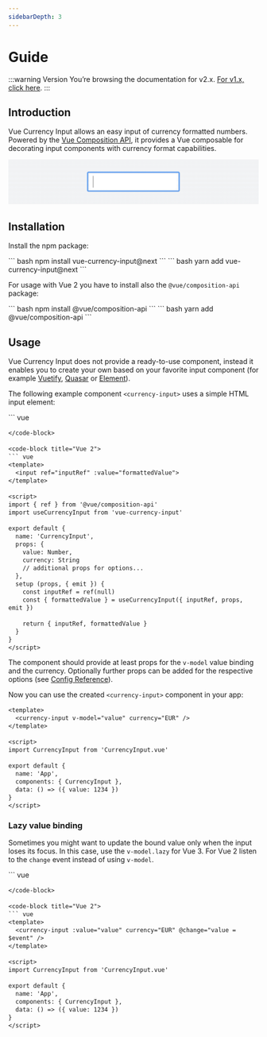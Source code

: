 ```yaml
---
sidebarDepth: 3
---
```

# Guide

:::warning Version
You’re browsing the documentation for v2.x. [For v1.x, click here](https://vue-currency-input-v1.netlify.app/).
:::

## Introduction
Vue Currency Input allows an easy input of currency formatted numbers. Powered by the [Vue Composition API](https://v3.vuejs.org/guide/composition-api-introduction.html), it provides a Vue composable for decorating input components with currency format capabilities.

![](../vue-currency-input.gif)

## Installation
Install the npm package:

<code-group>
<code-block title="npm">
``` bash
npm install vue-currency-input@next 
```
</code-block>

<code-block title="yarn">
``` bash
yarn add vue-currency-input@next 
```
</code-block>
</code-group>

For usage with Vue 2 you have to install also the `@vue/composition-api` package:

<code-group>
<code-block title="npm">
``` bash
npm install @vue/composition-api
```
</code-block>

<code-block title="yarn">
``` bash
yarn add @vue/composition-api
```
</code-block>
</code-group>

## Usage
Vue Currency Input does not provide a ready-to-use component, instead it enables you to create your own based on your favorite input component (for example [Vuetify](https://vuetifyjs.com/en/components/text-fields/), [Quasar](https://quasar.dev/vue-components/input) or [Element](https://element.eleme.io/#/en-US/component/input)).

The following example component `<currency-input>` uses a simple HTML input element:

<code-group>
<code-block title="Vue 3">
``` vue
<template>
  <input ref="inputRef" :value="formattedValue">
</template>

<script>
import { ref } from 'vue'
import useCurrencyInput from 'vue-currency-input'

export default {
  name: 'CurrencyInput',
  props: {
    modelValue: Number,
    currency: String
    // additional props for options...
  },
  setup (props, { emit }) {
    const inputRef = ref(null)
    const { formattedValue } = useCurrencyInput({ inputRef, props, emit })

    return { inputRef, formattedValue }
  }
}
</script>
```
</code-block>

<code-block title="Vue 2">
``` vue
<template>
  <input ref="inputRef" :value="formattedValue">
</template>

<script>
import { ref } from '@vue/composition-api'
import useCurrencyInput from 'vue-currency-input'

export default {
  name: 'CurrencyInput',
  props: {
    value: Number, 
    currency: String
    // additional props for options...
  },
  setup (props, { emit }) {
    const inputRef = ref(null)
    const { formattedValue } = useCurrencyInput({ inputRef, props, emit })

    return { inputRef, formattedValue }
  }
}
</script>
```
</code-block>
</code-group>


The component should provide at least props for the `v-model` value binding and the currency. Optionally further props can be added for the respective options (see [Config Reference](/config/)).

Now you can use the created `<currency-input>` component in your app:
``` vue
<template>
  <currency-input v-model="value" currency="EUR" />
</template>

<script>
import CurrencyInput from 'CurrencyInput.vue'

export default {
  name: 'App',
  components: { CurrencyInput },
  data: () => ({ value: 1234 })
}
</script> 
```

### Lazy value binding
Sometimes you might want to update the bound value only when the input loses its focus. In this case, use the `v-model.lazy` for Vue 3. For Vue 2 listen to the `change` event instead of using `v-model`.

<code-group>
<code-block title="Vue 3">
``` vue
<template>
  <currency-input v-model.lazy="value" currency="EUR" />
</template>

<script>
import CurrencyInput from 'CurrencyInput.vue'

export default {
  name: 'App',
  components: { CurrencyInput },
  data: () => ({ value: 1234 })
}
</script> 
```
</code-block>

<code-block title="Vue 2">
``` vue
<template>
  <currency-input :value="value" currency="EUR" @change="value = $event" />
</template>

<script>
import CurrencyInput from 'CurrencyInput.vue'

export default {
  name: 'App',
  components: { CurrencyInput },
  data: () => ({ value: 1234 })
}
</script> 
```
</code-block>
</code-group>
